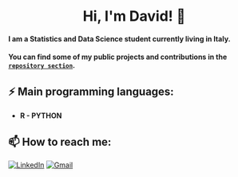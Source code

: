 <div align="center">

# Hi, I'm David! 👋

</div>

#### I am a Statistics and Data Science student currently living in Italy.

#### You can find some of my public projects and contributions in the [`repository section`](https://github.com/DavidAlexanderMoe?tab=repositories).


## ⚡ **Main programming languages:**
- #### R - PYTHON


## 📫 **How to reach me:**
[![LinkedIn](https://img.shields.io/badge/LinkedIn-0077B5?style=for-the-badge&logo=linkedin&logoColor=white)](https://www.linkedin.com/in/david-alexander-moe-a9674224a/)
[![Gmail](https://img.shields.io/badge/Gmail-D14836?style=for-the-badge&logo=gmail&logoColor=white)](mailto:Davidalexander100@hotmail.com)
